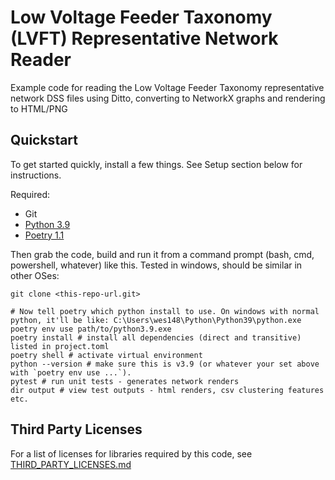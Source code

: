 # Low Voltage Feeder Taxonomy (LVFT) Representative Network Reader

Example code for reading the Low Voltage Feeder Taxonomy representative network DSS files using Ditto, converting to
NetworkX graphs and rendering to HTML/PNG

## Quickstart

To get started quickly, install a few things. See Setup section below for instructions.

Required:

- Git
- [Python 3.9](https://www.python.org/downloads/)
- [Poetry 1.1](https://github.com/python-poetry/poetry)

Then grab the code, build and run it from a command prompt (bash, cmd, powershell, whatever) like this. Tested in
windows, should be similar in other OSes:

```shell
git clone <this-repo-url.git>  

# Now tell poetry which python install to use. On windows with normal python, it'll be like: C:\Users\wes148\Python\Python39\python.exe
poetry env use path/to/python3.9.exe 
poetry install # install all dependencies (direct and transitive) listed in project.toml
poetry shell # activate virtual environment
python --version # make sure this is v3.9 (or whatever your set above with `poetry env use ...`).
pytest # run unit tests - generates network renders
dir output # view test outputs - html renders, csv clustering features etc.
```

## Third Party Licenses
For a list of licenses for libraries required by this code, see [THIRD_PARTY_LICENSES.md](THIRD_PARTY_LICENSES.md)